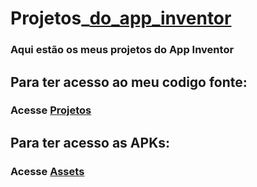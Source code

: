 # Projetos_[do_app_inventor](https://appinventor.mit.edu/)
### Aqui estão os meus projetos do App Inventor
 ## Para ter acesso ao meu codigo fonte:

 ### Acesse [Projetos](https://github.com/NatanFer/Projetos_do_app_inventor/tree/main/Projetos)

 ## Para ter acesso as APKs: 
 
 ### Acesse [Assets](https://github.com/NatanFer/Projetos_do_app_inventor/tree/main/assets)